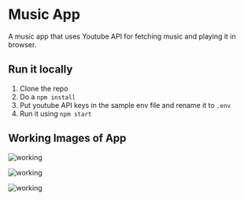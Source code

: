 # Music App
A music app that uses Youtube API for fetching music and playing it in browser.

## Run it locally 
1. Clone the repo
2. Do a `npm install`
3. Put youtube API keys in the sample env file and rename it to `.env`
4. Run it using `npm start`

## Working Images of App

![working]('./src/images/app.PNG')

![working]('./src/images/search.PNG')

![working]('./src/images/media.PNG')